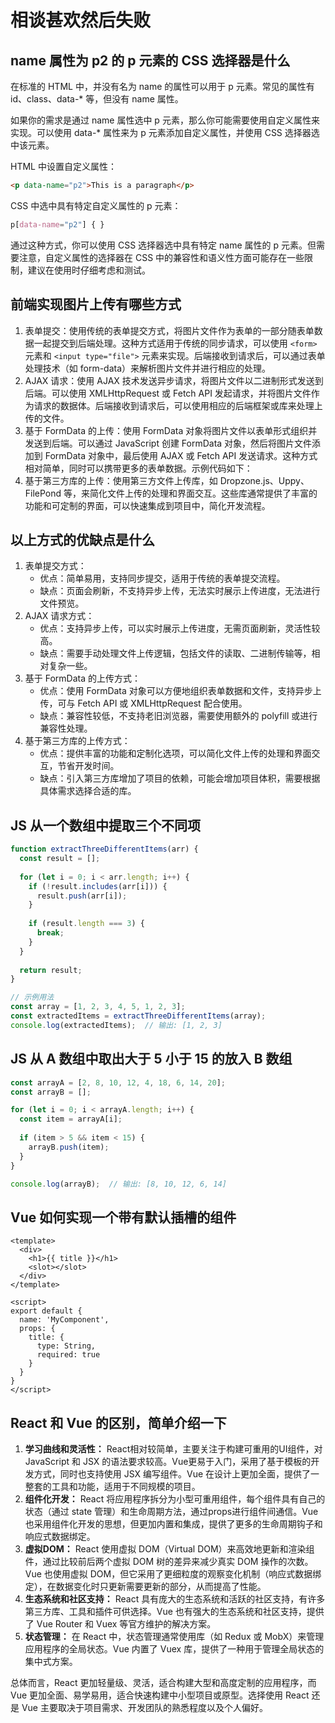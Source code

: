 # 相谈甚欢然后失败

## name 属性为 p2 的 p 元素的 CSS 选择器是什么

在标准的 HTML 中，并没有名为 name 的属性可以用于 p 元素。常见的属性有 id、class、data-* 等，但没有 name 属性。

如果你的需求是通过 name 属性选中 p 元素，那么你可能需要使用自定义属性来实现。可以使用 data-* 属性来为 p 元素添加自定义属性，并使用 CSS 选择器选中该元素。

HTML 中设置自定义属性：

```html
<p data-name="p2">This is a paragraph</p>
```

CSS 中选中具有特定自定义属性的 p 元素：

```css
p[data-name="p2"] { }
```

通过这种方式，你可以使用 CSS 选择器选中具有特定 name 属性的 p 元素。但需要注意，自定义属性的选择器在 CSS 中的兼容性和语义性方面可能存在一些限制，建议在使用时仔细考虑和测试。

## 前端实现图片上传有哪些方式

1.  表单提交：使用传统的表单提交方式，将图片文件作为表单的一部分随表单数据一起提交到后端处理。这种方式适用于传统的同步请求，可以使用 `<form>` 元素和 `<input type="file">` 元素来实现。后端接收到请求后，可以通过表单处理技术（如 form-data）来解析图片文件并进行相应的处理。
2.  AJAX 请求：使用 AJAX 技术发送异步请求，将图片文件以二进制形式发送到后端。可以使用 XMLHttpRequest 或 Fetch API 发起请求，并将图片文件作为请求的数据体。后端接收到请求后，可以使用相应的后端框架或库来处理上传的文件。
3.  基于 FormData 的上传：使用 FormData 对象将图片文件以表单形式组织并发送到后端。可以通过 JavaScript 创建 FormData 对象，然后将图片文件添加到 FormData 对象中，最后使用 AJAX 或 Fetch API 发送请求。这种方式相对简单，同时可以携带更多的表单数据。示例代码如下：
4.  基于第三方库的上传：使用第三方文件上传库，如 Dropzone.js、Uppy、FilePond 等，来简化文件上传的处理和界面交互。这些库通常提供了丰富的功能和可定制的界面，可以快速集成到项目中，简化开发流程。

## 以上方式的优缺点是什么

1.  表单提交方式：
    -   优点：简单易用，支持同步提交，适用于传统的表单提交流程。
    -   缺点：页面会刷新，不支持异步上传，无法实时展示上传进度，无法进行文件预览。
2.  AJAX 请求方式：
    -   优点：支持异步上传，可以实时展示上传进度，无需页面刷新，灵活性较高。
    -   缺点：需要手动处理文件上传逻辑，包括文件的读取、二进制传输等，相对复杂一些。
3.  基于 FormData 的上传方式：
    -   优点：使用 FormData 对象可以方便地组织表单数据和文件，支持异步上传，可与 Fetch API 或 XMLHttpRequest 配合使用。
    -   缺点：兼容性较低，不支持老旧浏览器，需要使用额外的 polyfill 或进行兼容性处理。
4.  基于第三方库的上传方式：
    -   优点：提供丰富的功能和定制化选项，可以简化文件上传的处理和界面交互，节省开发时间。
    -   缺点：引入第三方库增加了项目的依赖，可能会增加项目体积，需要根据具体需求选择合适的库。

## JS 从一个数组中提取三个不同项

```js
function extractThreeDifferentItems(arr) {
  const result = [];
  
  for (let i = 0; i < arr.length; i++) {
    if (!result.includes(arr[i])) {
      result.push(arr[i]);
    }
    
    if (result.length === 3) {
      break;
    }
  }
  
  return result;
}

// 示例用法
const array = [1, 2, 3, 4, 5, 1, 2, 3];
const extractedItems = extractThreeDifferentItems(array);
console.log(extractedItems);  // 输出: [1, 2, 3]
```

## JS 从 A 数组中取出大于 5 小于 15 的放入 B 数组

```js
const arrayA = [2, 8, 10, 12, 4, 18, 6, 14, 20];
const arrayB = [];

for (let i = 0; i < arrayA.length; i++) {
  const item = arrayA[i];
  
  if (item > 5 && item < 15) {
    arrayB.push(item);
  }
}

console.log(arrayB);  // 输出: [8, 10, 12, 6, 14]
```

## Vue 如何实现一个带有默认插槽的组件

```vue
<template>
  <div>
    <h1>{{ title }}</h1>
    <slot></slot>
  </div>
</template>

<script>
export default {
  name: 'MyComponent',
  props: {
    title: {
      type: String,
      required: true
    }
  }
}
</script>
```

## React 和 Vue 的区别，简单介绍一下

1.  **学习曲线和灵活性：** React相对较简单，主要关注于构建可重用的UI组件，对 JavaScript 和 JSX 的语法要求较高。Vue更易于入门，采用了基于模板的开发方式，同时也支持使用 JSX 编写组件。Vue 在设计上更加全面，提供了一整套的工具和功能，适用于不同规模的项目。
2.  **组件化开发：** React 将应用程序拆分为小型可重用组件，每个组件具有自己的状态（通过 state 管理）和生命周期方法，通过props进行组件间通信。Vue 也采用组件化开发的思想，但更加内置和集成，提供了更多的生命周期钩子和响应式数据绑定。
3.  **虚拟DOM：** React 使用虚拟 DOM（Virtual DOM）来高效地更新和渲染组件，通过比较前后两个虚拟 DOM 树的差异来减少真实 DOM 操作的次数。Vue 也使用虚拟 DOM，但它采用了更细粒度的观察变化机制（响应式数据绑定），在数据变化时只更新需要更新的部分，从而提高了性能。
4.  **生态系统和社区支持：** React 具有庞大的生态系统和活跃的社区支持，有许多第三方库、工具和插件可供选择。Vue 也有强大的生态系统和社区支持，提供了 Vue Router 和 Vuex 等官方维护的解决方案。
5.  **状态管理：** 在 React 中，状态管理通常使用库（如 Redux 或 MobX）来管理应用程序的全局状态。Vue 内置了 Vuex 库，提供了一种用于管理全局状态的集中式方案。

总体而言，React 更加轻量级、灵活，适合构建大型和高度定制的应用程序，而 Vue 更加全面、易学易用，适合快速构建中小型项目或原型。选择使用 React 还是 Vue 主要取决于项目需求、开发团队的熟悉程度以及个人偏好。
